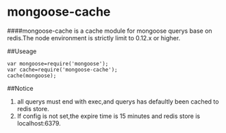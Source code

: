 # mongoose-cache

####mongoose-cache is a cache module for mongoose querys base on redis.The node environment is strictly limit to 0.12.x or higher.


##Useage

    var mongoose=require('mongoose');
    var cache=require('mongoose-cache');
    cache(mongoose);

##Notice
1. all querys must end with exec,and querys has defaultly been cached to redis store.
2. If config is not set,the expire time is 15 minutes and redis store is localhost:6379.
